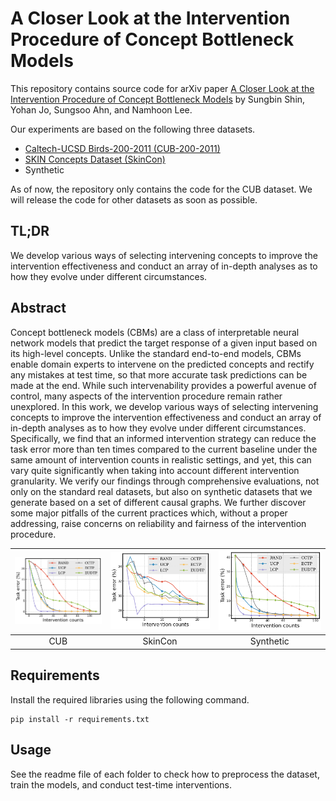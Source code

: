 # A Closer Look at the Intervention Procedure of Concept Bottleneck Models

This repository contains source code for arXiv paper [A Closer Look at the Intervention Procedure of Concept Bottleneck Models](https://arxiv.org/abs/2302.14260) by Sungbin Shin, Yohan Jo, Sungsoo Ahn, and Namhoon Lee.

Our experiments are based on the following three datasets.

- [Caltech-UCSD Birds-200-2011 (CUB-200-2011)](https://www.vision.caltech.edu/datasets/cub_200_2011/)
- [SKIN Concepts Dataset (SkinCon)](https://skincon-dataset.github.io/)
- Synthetic

As of now, the repository only contains the code for the CUB dataset.
We will release the code for other datasets as soon as possible.

## TL;DR
We develop various ways of selecting intervening concepts to improve the intervention effectiveness and conduct an array of in-depth analyses as to how they evolve under different circumstances.

## Abstract
Concept bottleneck models (CBMs) are a class of interpretable neural network models that predict the target response of a given input based on its high-level concepts.
Unlike the standard end-to-end models, CBMs enable domain experts to intervene on the predicted concepts and rectify any mistakes at test time, so that more accurate task predictions can be made at the end.
While such intervenability provides a powerful avenue of control, many aspects of the intervention procedure remain rather unexplored.
In this work, we develop various ways of selecting intervening concepts to improve the intervention effectiveness and conduct an array of in-depth analyses as to how they evolve under different circumstances.
Specifically, we find that an informed intervention strategy can reduce the task error more than ten times compared to the current baseline under the same amount of intervention counts in realistic settings, and yet, this can vary quite significantly when taking into account different intervention granularity.
We verify our findings through comprehensive evaluations, not only on the standard real datasets, but also on synthetic datasets that we generate based on a set of different causal graphs.
We further discover some major pitfalls of the current practices which, without a proper addressing, raise concerns on reliability and fairness of the intervention procedure.


|      ![fig](./figures/cub_main_result.png)    |  ![fig](./figures/skincon_main_result.png)   |  ![fig](./figures/synthetic_main_result.png)     |
|:--------------:|:----------:|:----------------------:|
| CUB | SkinCon | Synthetic |

## Requirements

Install the required libraries using the following command.
```
pip install -r requirements.txt
```

## Usage
See the readme file of each folder to check how to preprocess the dataset, train the models, and conduct test-time interventions.